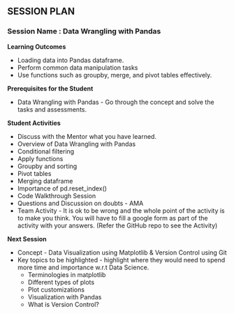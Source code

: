 
## SESSION PLAN

### **Session Name** : Data Wrangling with Pandas

**Learning Outcomes**

- Loading data into Pandas dataframe.
- Perform common data manipulation tasks
- Use functions such as groupby, merge, and pivot tables effectively.

**Prerequisites for the Student**

- Data Wrangling with Pandas - Go through the concept and solve the tasks and assessments.

 
**Student Activities**

- Discuss with the Mentor what you have learned.
- Overview of Data Wrangling with Pandas
- Conditional filtering
- Apply functions
- Groupby and sorting
- Pivot tables
- Merging dataframe
- Importance of pd.reset_index()
- Code Walkthrough Session
- Questions and Discussion on doubts - AMA 
- Team Activity - It is ok to be wrong and the whole point of the activity is to make you think. You will have to fill a google form as part of the activity with your answers. (Refer the GitHub repo to see the Activity)



**Next Session**

- Concept - Data Visualization using Matplotlib & Version Control using Git
- Key topics to be highlighted - highlight where they would need to spend more time and importance w.r.t Data   Science. 
    - Terminologies in matplotlib
    - Different types of plots
    - Plot customizations
    - Visualization with Pandas
    - What is Version Control?
